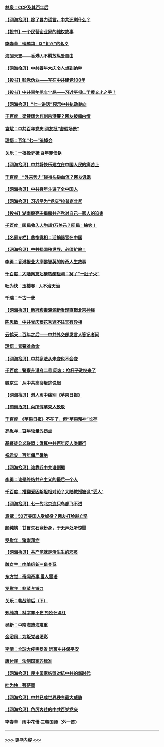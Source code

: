 #### [林泉：CCP及其百年后](../pages/nsc993/n13073226.md?t=07071552) 
#### [【网海拾贝】除了暴力谎言，中共还剩什么？](../pages/nsc993/n13071082.md?t=07071552) 
#### [【投书】一个民营企业家的维权故事](../pages/nsc993/n13070932.md?t=07071552) 
#### [李春草：瑞鹧鸪 · 以“复兴”的名义](../pages/nsc993/n13069984.md?t=07071552) 
#### [海阔天空——香港人不羁放纵爱自由](../pages/nsc993/n13069407.md?t=07071552) 
#### [【网海拾贝】中共百年大庆令人想到纳粹](../pages/nsc993/n13068483.md?t=07071552) 
#### [【投书】贱党伪业——写在中共建党100年](../pages/nsc993/n13067843.md?t=07071552) 
#### [【投书】中共百年党庆个屁——习近平将亡于黄文才之手？](../pages/nsc993/n13067425.md?t=07071552) 
#### [【网海拾贝】“七一讲话”预示中共执政路向](../pages/nsc993/n13066434.md?t=07071552) 
#### [千百度：梁健辉为何刺杀港警？网友披露内情](../pages/nsc993/n13066979.md?t=07071552) 
#### [袁斌：中共百年党庆 网友批“虚假场景”](../pages/nsc993/n13066385.md?t=07071552) 
#### [理悟：百年“七一”追悼会](../pages/nsc993/n13066106.md?t=07071552) 
#### [关乐：一根拴驴橛 百年罪债锅](../pages/nsc993/n13066089.md?t=07071552) 
#### [【网海拾贝】中共将快乐建立在中国人民的痛苦上](../pages/nsc993/n13064939.md?t=07071552) 
#### [千百度：“外来势力”碰得头破血流？网友讥讽](../pages/nsc993/n13064878.md?t=07071552) 
#### [【网海拾贝】中共百年斗遍了全中国人](../pages/nsc993/n13060020.md?t=07071552) 
#### [【网海拾贝】习近平为“党庆”拉普京壮胆](../pages/nsc993/n13057781.md?t=07071552) 
#### [【投书】湖南殷亮夫揭露共产党对自己一家人的迫害](../pages/nsc993/n13057744.md?t=07071552) 
#### [千百度：国民收入人均超1万美元？网民：搞笑！](../pages/nsc993/n13057692.md?t=07071552) 
#### [【名家专栏】悲惨真相：活摘器官在中国](../pages/nsc993/n13056611.md?t=07071552) 
#### [【网海拾贝】中共祸国殃世界，必须铲除！](../pages/nsc993/n13056011.md?t=07071552) 
#### [李勇：香港报业大亨黎智英的传奇人生故事](../pages/nsc993/n13055258.md?t=07071552) 
#### [千百度：大陆网友吐槽核酸检测：窝了“一肚子火”](../pages/nsc993/n13055194.md?t=07071552) 
#### [吐为快：玉楼春 · 人不治天治](../pages/nsc993/n13054028.md?t=07071552) 
#### [千瑞：千古一孽](../pages/nsc993/n13054016.md?t=07071552) 
#### [【网海拾贝】新冠病毒溯源新发现直戳北京神经](../pages/nsc993/n13052425.md?t=07071552) 
#### [陈思敏：中共党庆烟花秀遮不住天有异相](../pages/nsc993/n13052020.md?t=07071552) 
#### [云鹤天：百年之后——中共外交部发言人答记者问](../pages/nsc993/n13051604.md?t=07071552) 
#### [理悟：毒誓难救命](../pages/nsc993/n13051601.md?t=07071552) 
#### [【网海拾贝】中共家法从未变也不会变](../pages/nsc993/n13050366.md?t=07071552) 
#### [千百度：警察升港府二号 网友：枪杆子政权来了](../pages/nsc993/n13050261.md?t=07071552) 
#### [魏京生：从中共高官叛逃说起](../pages/nsc993/n13048997.md?t=07071552) 
#### [【网海拾贝】港人雨中痛别《苹果日报》](../pages/nsc993/n13048941.md?t=07071552) 
#### [【网海拾贝】向所有苹果人致敬](../pages/nsc993/n13046795.md?t=07071552) 
#### [千百度：《苹果日报》不在了，但“苹果精神”长存](../pages/nsc993/n13046703.md?t=07071552) 
#### [罗慰年：百年较量的拐点](../pages/nsc993/n13046542.md?t=07071552) 
#### [基督徒公义联盟：清算中共百年反人类罪行](../pages/nsc993/n13046499.md?t=07071552) 
#### [祝君安：百年僵尸罄绝](../pages/nsc993/n13045595.md?t=07071552) 
#### [【网海拾贝】谁靠近中共谁倒楣](../pages/nsc993/n13044667.md?t=07071552) 
#### [李勇：谁是终结共产主义的最后一个人](../pages/nsc993/n13044397.md?t=07071552) 
#### [千百度：推翻爱因斯坦相对论？大陆教授被讽“丢人”](../pages/nsc993/n13043908.md?t=07071552) 
#### [【网海拾贝】七一的北京连只鸟都飞不进](../pages/nsc993/n13041377.md?t=07071552) 
#### [袁斌：50万美国人受奴役？网友打脸赵立坚](../pages/nsc993/n13041330.md?t=07071552) 
#### [颜纯钩：甘冒矢石竟粉身，于无声处听惊雷](../pages/nsc993/n13041140.md?t=07071552) 
#### [罗慰年：猪崇拜症](../pages/nsc993/n13041071.md?t=07071552) 
#### [【网海拾贝】共产党就是活生生的邪灵](../pages/nsc993/n13036627.md?t=07071552) 
#### [魏京生：中美俄新三角关系](../pages/nsc993/n13035986.md?t=07071552) 
#### [东方觉：奇闻奇事 雷人雷语](../pages/nsc993/n13035878.md?t=07071552) 
#### [罗慰年：韭菜与镰刀](../pages/nsc993/n13034374.md?t=07071552) 
#### [关乐：韩战前后（下）](../pages/nsc993/n13034113.md?t=07071552) 
#### [郑纯清：科学靠不住 免疫在漂红](../pages/nsc993/n13034093.md?t=07071552) 
#### [吴新：中南海遭海难重](../pages/nsc993/n13034084.md?t=07071552) 
#### [金浴凤：为叛党者喝彩](../pages/nsc993/n13034058.md?t=07071552) 
#### [李清：全球大疫需反省 远离中共保平安](../pages/nsc993/n13033784.md?t=07071552) 
#### [唐付民：法制国家的标准](../pages/nsc993/n13032944.md?t=07071552) 
#### [【网海拾贝】民主国家结盟对抗中共的新时代](../pages/nsc993/n13031717.md?t=07071552) 
#### [吐为快：菩萨蛮](../pages/nsc993/n13030033.md?t=07071552) 
#### [【网海拾贝】中共已成世界秩序最大威胁](../pages/nsc993/n13028138.md?t=07071552) 
#### [【网海拾贝】色厉内荏的中共百岁党庆](../pages/nsc993/n13025582.md?t=07071552) 
#### [李春草：雨中花慢‧三朝国师（外一首）](../pages/nsc993/n13025567.md?t=07071552) 

----
#### [ >>> 更早内容 <<< ](../indexes/nsc993-earlier.md)
